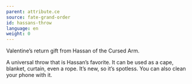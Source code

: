 ```yaml
---
parent: attribute.ce
source: fate-grand-order
id: hassans-throw
language: en
weight: 0
---
```


Valentine’s return gift from Hassan of the Cursed Arm.

A universal throw that is Hassan’s favorite. It can be used as a cape, blanket, curtain, even a rope.
It’s new, so it’s spotless. You can also clean your phone with it.

